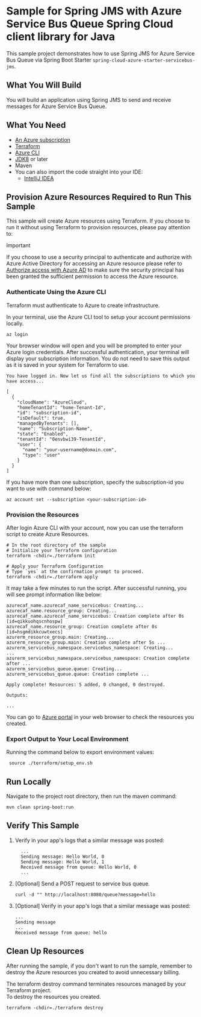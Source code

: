 # Sample for Spring JMS with Azure Service Bus Queue Spring Cloud client library for Java 

This sample project demonstrates how to use Spring JMS for Azure Service Bus Queue via Spring Boot Starter `spring-cloud-azure-starter-servicebus-jms`.


## What You Will Build
You will build an application using Spring JMS to send and receive messages for Azure Service Bus Queue.

## What You Need

- [An Azure subscription](https://azure.microsoft.com/free/)
- [Terraform](https://www.terraform.io/)
- [Azure CLI](https://docs.microsoft.com/cli/azure/install-azure-cli)
- [JDK8](https://www.oracle.com/java/technologies/downloads/) or later
- Maven
- You can also import the code straight into your IDE:
    - [IntelliJ IDEA](https://www.jetbrains.com/idea/download)

## Provision Azure Resources Required to Run This Sample
This sample will create Azure resources using Terraform. If you choose to run it without using Terraform to provision resources, please pay attention to:
> [!IMPORTANT]  
> If you choose to use a security principal to authenticate and authorize with Azure Active Directory for accessing an Azure resource
> please refer to [Authorize access with Azure AD](https://microsoft.github.io/spring-cloud-azure/docs/current/reference/html/index.html#authorize-access-with-azure-active-directory) to make sure the security principal has been granted the sufficient permission to access the Azure resource.

### Authenticate Using the Azure CLI
Terraform must authenticate to Azure to create infrastructure.

In your terminal, use the Azure CLI tool to setup your account permissions locally.

```shell
az login
```

Your browser window will open and you will be prompted to enter your Azure login credentials. After successful authentication, your terminal will display your subscription information. You do not need to save this output as it is saved in your system for Terraform to use.

```shell
You have logged in. Now let us find all the subscriptions to which you have access...

[
  {
    "cloudName": "AzureCloud",
    "homeTenantId": "home-Tenant-Id",
    "id": "subscription-id",
    "isDefault": true,
    "managedByTenants": [],
    "name": "Subscription-Name",
    "state": "Enabled",
    "tenantId": "0envbwi39-TenantId",
    "user": {
      "name": "your-username@domain.com",
      "type": "user"
    }
  }
]
```

If you have more than one subscription, specify the subscription-id you want to use with command below: 
```shell
az account set --subscription <your-subscription-id>
```

### Provision the Resources

After login Azure CLI with your account, now you can use the terraform script to create Azure Resources.

```shell
# In the root directory of the sample
# Initialize your Terraform configuration
terraform -chdir=./terraform init

# Apply your Terraform Configuration
# Type `yes` at the confirmation prompt to proceed.
terraform -chdir=./terraform apply

```

It may take a few minutes to run the script. After successful running, you will see prompt information like below:

```shell
azurecaf_name.azurecaf_name_servicebus: Creating...
azurecaf_name.resource_group: Creating...
azurecaf_name.azurecaf_name_servicebus: Creation complete after 0s [id=qikkuohqscnhospw]
azurecaf_name.resource_group: Creation complete after 0s [id=hsgmdikkcuwtxecs]
azurerm_resource_group.main: Creating...
azurerm_resource_group.main: Creation complete after 5s ...
azurerm_servicebus_namespace.servicebus_namespace: Creating...
...
azurerm_servicebus_namespace.servicebus_namespace: Creation complete after ...
azurerm_servicebus_queue.queue: Creating...
azurerm_servicebus_queue.queue: Creation complete ...

Apply complete! Resources: 5 added, 0 changed, 0 destroyed.

Outputs:

...

```

You can go to [Azure portal](https://ms.portal.azure.com/) in your web browser to check the resources you created.

### Export Output to Your Local Environment
Running the command below to export environment values:

```shell
 source ./terraform/setup_env.sh
```

## Run Locally

Navigate to the project root directory, then run the maven command:
```shell
mvn clean spring-boot:run
```

## Verify This Sample

1. Verify in your app's logs that a similar message was posted:
   ```
     ...
     Sending message: Hello World, 0
     Sending message: Hello World, 1
     Received message from queue: Hello World, 0
     ...
    ```

2. [Optional] Send a POST request to service bus queue.
    ```
    curl -d "" http://localhost:8080/queue?message=hello 
    ```

3. [Optional] Verify in your app's logs that a similar message was posted:
    ```
    ...
    Sending message
    ...
    Received message from queue: hello
    ```


## Clean Up Resources
After running the sample, if you don't want to run the sample, remember to destroy the Azure resources you created to avoid unnecessary billing.

The terraform destroy command terminates resources managed by your Terraform project.   
To destroy the resources you created.

```shell
terraform -chdir=./terraform destroy
```
